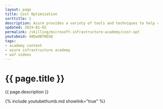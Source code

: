 ```yaml
---
layout: page
title: Cost Optimization
sorttitle: 1
description: Azure provides a variety of tools and techniques to help customer optimize their cloud spend. In this session, we’ll take a closer look at two of these tools, which are integrated into Azure Advisor. The service is powered by truly magical technology, based on intriguing research and careful engineering. We’ll demonstrate all of this, as well as provide some specific tips to help you optimize your own costs.
updated: 2024-01-02
permalink: /skilling/microsoft-infrastructure-academy/cost-opt
youtubeid: 48DwOBTHEGQ
tags: 
- academy content
- azure infrastructure academy
- waf videos
---
```


# {{ page.title }}

{{ page.description }}

{% include youtubethumb.md showlink="true" %}